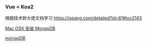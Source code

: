 ### Vue + Koa2 

根据技术胖大佬文档学习
https://jspang.com/detailed?id=61#toc2143

[Mac OSX 安装 MongoDB](http://note.youdao.com/noteshare?id=56308d56d93ad6724d6247a11cf235f4)

[mongoDB](http://note.youdao.com/noteshare?id=ff5940c3b0c3db516f9e68dd4d1a3b1a)

